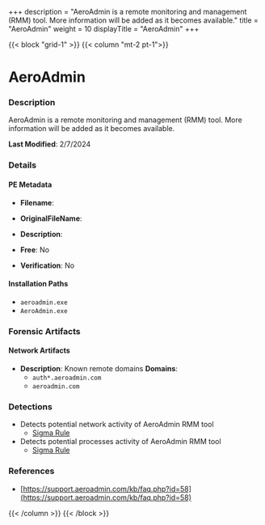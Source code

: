 +++
description = "AeroAdmin is a remote monitoring and management (RMM) tool. More information will be added as it becomes available."
title = "AeroAdmin"
weight = 10
displayTitle = "AeroAdmin"
+++


{{< block "grid-1" >}}
{{< column "mt-2 pt-1">}}

# AeroAdmin


### Description

AeroAdmin is a remote monitoring and management (RMM) tool. More information will be added as it becomes available.



**Last Modified**: 2/7/2024

### Details


#### PE Metadata
- **Filename**: 
- **OriginalFileName**: 
- **Description**: 


- **Free**: No

- **Verification**: No




#### Installation Paths
- `aeroadmin.exe`
- `AeroAdmin.exe`

### Forensic Artifacts




#### Network Artifacts
- **Description**: Known remote domains  **Domains**:
    - `auth*.aeroadmin.com`
    - `aeroadmin.com`


### Detections
- Detects potential network activity of AeroAdmin RMM tool
  - [Sigma Rule](https://github.com/magicsword-io/LOLRMM/blob/main/detections/sigma/aeroadmin_network_sigma.yml)
- Detects potential processes activity of AeroAdmin RMM tool
  - [Sigma Rule](https://github.com/magicsword-io/LOLRMM/blob/main/detections/sigma/aeroadmin_processes_sigma.yml)

### References
- [https://support.aeroadmin.com/kb/faq.php?id=58](https://support.aeroadmin.com/kb/faq.php?id=58)



{{< /column >}}
{{< /block >}}
